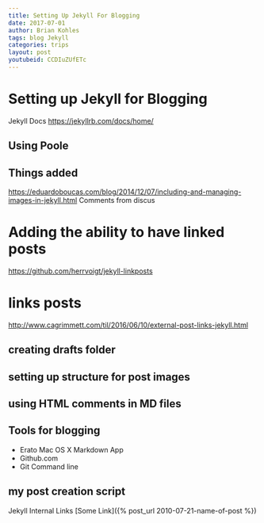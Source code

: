 ```yaml
---
title: Setting Up Jekyll For Blogging
date: 2017-07-01
author: Brian Kohles
tags: blog Jekyll 
categories: trips
layout: post
youtubeid: CCDIuZUfETc
---
```


# Setting up Jekyll for Blogging
Jekyll Docs
https://jekyllrb.com/docs/home/

## Using Poole

## Things added
https://eduardoboucas.com/blog/2014/12/07/including-and-managing-images-in-jekyll.html
Comments from discus

# Adding the ability to have linked posts
https://github.com/herrvoigt/jekyll-linkposts

# links posts
http://www.cagrimmett.com/til/2016/06/10/external-post-links-jekyll.html

## creating drafts folder

## setting up structure for post images

## using HTML comments in MD files

## Tools for blogging
* Erato Mac OS X Markdown App
* Github.com
* Git Command line    

## my post creation script







Jekyll Internal Links
[Some Link]({% post_url 2010-07-21-name-of-post %})